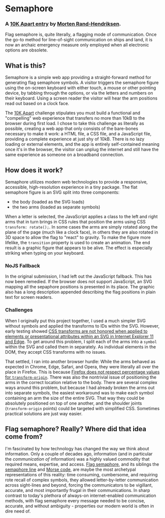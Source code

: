 # Semaphore
### A [10K Apart entry](https://a-k-apart.com/gallery/Semaphore) by [Morten Rand-Hendriksen](https://mor10.com).

Flag semaphore is, quite literally, a flagging mode of communication. Once the go-to method for line-of-sight communication on ships and land, it is now an archaic emergency measure only employed when all electronic options are obsolete.

## What is this?
Semaphore is a simple web app providing a straight-forward method for generating flag semaphore symbols. A visitor triggers the semaphore figure using the on-screen keyboard with either touch, a mouse or other pointing device, by tabbing through the options, or via the letters and numbers on their keyboard. Using a screen reader the visitor will hear the arm positions read out based on a clock face.

The [10K Apart](https://a-k-apart.com/) challenge stipulates you must build a functional and "compelling" web experience that transfers no more than 10kB to the browser during first load. I chose to take this challenge as literally as possible, creating a web app that only consists of the bare-bones necessary to make it work: a HTML file, a CSS file, and a JavaScript file, providing a complete experience at just shy of 10kB. There is no lazy loading or external elements, and the app is entirely self-contained meaning once it's in the browser, the visitor can unplug the internet and still have the same experience as someone on a broadband connection.

## How does it work?
Semaphore utilizes modern web technologies to provide a responsive, accessible, high-resolution experience in a tiny package. The flat semaphore figure is an SVG split into three components:

* the body (loaded as the SVG loads)
* the two arms (loaded as separate symbols)

When a letter is selected, the JavaScript applies a class to the left and right arms that in turn brings in CSS rules that position the arms using CSS `transform: rotate();`. In some cases the arms are simply rotated along the plane of the page (much like a clock face), in others they are also rotated in 3D space to allow the flag to "react" to gravity. To make the figure more lifelike, the `transition` property is used to create an animation. The end result is a graphic figure that appears to be alive. The effect is especially striking when typing on your keyboard.

### NoJS Fallback
In the original submission, I had left out the JavaScript fallback. This has now been remedied. If the browser does not support JavaScript, an SVG mapping all the sepaphore positions is presented in its place. The graphic also has a long description appended describing the flag positions in plain text for screen readers.

### Challenges
When I originally put this project together, I used a much simpler SVG without symbols and applied the transforms to IDs within the SVG. However, early testing showed [CSS transforms are not honored when applied to elements or presentational attributes within an SVG in Internet Explorer 11 and Edge](https://developer.microsoft.com/en-us/microsoft-edge/platform/status/supportcsstransformsonsvg/?q=svg). To get around this problem, I split each of the arms into a `symbol` within the SVG and called them in separately. As individual elements in the DOM, they accept CSS transforms with no issues.

That settled, I ran into another browser hurdle: While the arms behaved as expected in Chrome, Edge, Safari, and Opera, they were literally all over the place in Firefox. This is because [Firefox does not respect percentage values for `transform-origin`](https://bugzilla.mozilla.org/show_bug.cgi?id=891074). There was also the nontrivial issue of positioning the arms in the correct location relative to the body. There are several complex ways around this problem, but because I had already broken the arms out into separate symbols, the easiest workaround was to make each symbol containing an arm the size of the entire SVG. That way they could be absolutely positioned on top of one another, and the shoulder joints (`transform-origin` points) could be targeted with simplified CSS. Sometimes practical solutions are just way easier.

## Flag semaphore? Really? Where did that idea come from?
I'm fascinated by how technology has changed the way we think about information. Only a couple of decades ago, information (and in particular the _communication of_ information) was a highly valued commodity that required means, expertise, and access. [Flag semaphore](https://en.wikipedia.org/wiki/Flag_semaphore), and its siblings the [semaphore line](https://en.wikipedia.org/wiki/Semaphore_line) and [Morse code](https://en.wikipedia.org/wiki/Morse_code), are maybe the most archetypal representations of this reality: time consuming, cumbersome, and requiring rote recall of complex symbols, they allowed letter-by-letter communication across sight-lines and beyond, forcing the communicators to be vigillant, accurate, and most importantly frugal in their communications. In sharp contrast to today's plethora of always-on internet-enabled communication methods, with flag semaphore every message needed to be concise, accurate, and without ambiguity - properties our modern world is often in dire need of.
